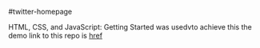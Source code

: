 #twitter-homepage

HTML, CSS, and JavaScript: Getting Started was usedvto achieve this
the demo link to this repo is [href](https://earnest-donut-ba68ae.netlify.app/)
